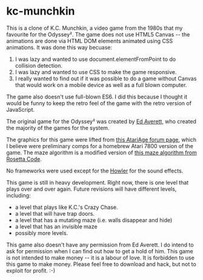 # kc-munchkin

This is a clone of K.C. Munchkin, a video game from the 1980s that my favourite
for the Odyssey².  The game does not use HTML5 Canvas -- the animations are done
via HTML DOM elements animated using CSS animations.  It was done this way 
becuase:

1. I was lazy and wanted to use document.elementFromPoint to do
collision detection.
2. I was lazy and wanted to use CSS to make the game responsive.
3. I really wanted to find out if it was possible to
do a game without Canvas that would work on a mobile device as well as a full
blown computer.

The game also doesn't use full-blown ES6.  I did this because I thought it would
be funny to keep the retro feel of the game with the retro version of JavaScript. 

The original game for the Odyssey² was created by 
[Ed Averett](http://www.the-nextlevel.com/odyssey2/articles/edaverett/), who 
created the majority of the games for the system.

The graphics for this game were lifted from 
[this AtariAge forum page](http://atariage.com/forums/topic/220324-kc-munchkin/page-3),
which I believe were preliminary comps for a homebrew Atari 7800 version of the
game.  The maze algorithm is a modified version of 
[this maze algorithm from Rosetta Code](https://rosettacode.org/wiki/Maze_generation#JavaScript).

No frameworks were used except for the [Howler](https://howlerjs.com/) for
the sound effects.

This game is still in heavy development.  Right now, there is one level that
plays over and over again.  Future revisions will have different levels, including:

- a level that plays like K.C.'s Crazy Chase.
- a level that will have trap doors.
- a level that has a mutating maze (i.e. walls disappear and hide)
- a level that has an invisible maze
- possibly more levels.

This game also doesn't have any permission from Ed Averett.  I do intend to 
ask for permission when I can find out how to get a hold of him.  This game
is not intended to make money -- it is a labour of love.  It is forbidden to
use this game to make money.  Please feel free to download and hack, but not
to exploit for profit. :-)
